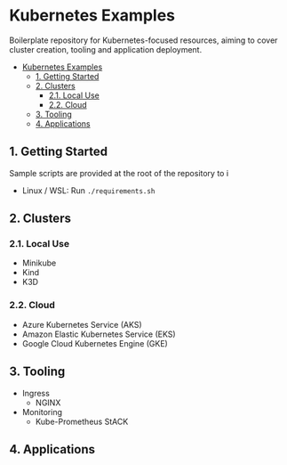 # Kubernetes Examples

Boilerplate repository for Kubernetes-focused resources, aiming to cover cluster creation, tooling and application deployment.

- [Kubernetes Examples](#kubernetes-examples)
  - [1. Getting Started](#1-getting-started)
  - [2. Clusters](#2-clusters)
    - [2.1. Local Use](#21-local-use)
    - [2.2. Cloud](#22-cloud)
  - [3. Tooling](#3-tooling)
  - [4. Applications](#4-applications)

## 1. <a name='GettingStarted'></a>Getting Started

Sample scripts are provided at the root of the repository to i

- Linux / WSL: Run `./requirements.sh`

## 2. <a name='Clusters'></a>Clusters

### 2.1. <a name='LocalUse'></a>Local Use

- Minikube
- Kind
- K3D

### 2.2. <a name='Cloud'></a>Cloud

- Azure Kubernetes Service (AKS)
- Amazon Elastic Kubernetes Service (EKS)
- Google Cloud Kubernetes Engine (GKE)

## 3. <a name='Tooling'></a>Tooling

- Ingress
  - NGINX
- Monitoring
  - Kube-Prometheus StACK

## 4. <a name='Applications'></a>Applications

